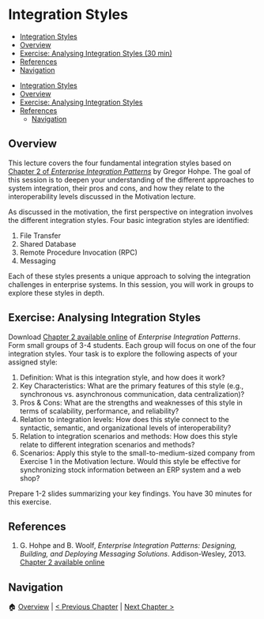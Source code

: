 # Integration Styles

<!--toc:start-->

- [Integration Styles](#integration-styles)
- [Overview](#overview)
- [Exercise: Analysing Integration Styles (30
  min)](#exercise-analysing-integration-styles-30-min)
- [References](#references)
- [Navigation](#navigation) <!--toc:end-->

<!--toc:start-->

- [Integration Styles](#integration-styles)
- [Overview](#overview)
- [Exercise: Analysing Integration
  Styles](#exercise-analysing-integration-styles)
- [References](#references)
  - [Navigation](#navigation) <!--toc:end-->

## Overview

This lecture covers the four fundamental integration styles based on [Chapter 2
of _Enterprise Integration
Patterns_](https://ptgmedia.pearsoncmg.com/images/9780321200686/samplepages/0321200683.pdf)
by Gregor Hohpe. The goal of this session is to deepen your understanding of
the different approaches to system integration, their pros and cons, and how
they relate to the interoperability levels discussed in the Motivation lecture.

As discussed in the motivation, the first perspective on integration involves
the different integration styles. Four basic integration styles are identified:

1. File Transfer
2. Shared Database
3. Remote Procedure Invocation (RPC)
4. Messaging

Each of these styles presents a unique approach to solving the integration
challenges in enterprise systems. In this session, you will work in groups to
explore these styles in depth.

## Exercise: Analysing Integration Styles

Download [Chapter 2 available
online](https://ptgmedia.pearsoncmg.com/images/9780321200686/samplepages/0321200683.pdf)
of _Enterprise Integration Patterns_. Form small groups of 3-4 students. Each
group will focus on one of the four integration styles. Your task is to explore
the following aspects of your assigned style:

1. Definition: What is this integration style, and how does it work?
2. Key Characteristics: What are the primary features of this style (e.g.,
   synchronous vs. asynchronous communication, data centralization)?
3. Pros & Cons: What are the strengths and weaknesses of this style in terms of
   scalability, performance, and reliability?
4. Relation to integration levels: How does this style connect to the
   syntactic, semantic, and organizational levels of interoperability?
5. Relation to integration scenarios and methods: How does this style relate to
   different integration scenarios and methods?
6. Scenarios: Apply this style to the small-to-medium-sized company from
   Exercise 1 in the Motivation lecture. Would this style be effective for
   synchronizing stock information between an ERP system and a web shop?

Prepare 1-2 slides summarizing your key findings. You have 30 minutes for this
exercise.

## References

1. G. Hohpe and B. Woolf, _Enterprise Integration Patterns: Designing,
   Building, and Deploying Messaging Solutions_. Addison-Wesley, 2013. [Chapter 2
   available
   online](https://ptgmedia.pearsoncmg.com/images/9780321200686/samplepages/0321200683.pdf)

## Navigation

🏠 [Overview](../README.md) | [< Previous Chapter](./motivation.md) | [Next
Chapter >](./exchange-formats.md)
